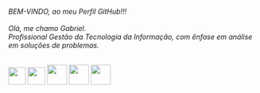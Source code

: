 <!--
**gbmfortinho/gbmfortinho** is a ✨ _special_ ✨ repository because its `README.md` (this file) appears on your GitHub profile.

Here are some ideas to get you started:

- 🔭 I’m currently working on ...
- 🌱 I’m currently learning ...
- 👯 I’m looking to collaborate on ...
- 🤔 I’m looking for help with ...
- 💬 Ask me about ...
- 📫 How to reach me: ...
- 😄 Pronouns: ...
- ⚡ Fun fact: ...
-->

<i> BEM-VINDO, ao meu Perfil GitHub!!!</i> <br/><br/>
<i> Olá, me chamo Gabriel.</i> <br/>
<i> Profissional Gestão da Tecnologia da Informação, com ênfase em análise em soluções de problemas.</i><br/><br/>

<div>

<img width="35px" src="https://cdn.jsdelivr.net/gh/devicons/devicon/icons/javascript/javascript-original.svg" />
<img  width="35px"src="https://cdn.jsdelivr.net/gh/devicons/devicon/icons/adonisjs/adonisjs-original.svg" /> 
<img width="40px" src="https://cdn.jsdelivr.net/gh/devicons/devicon/icons/angularjs/angularjs-original.svg" /> 
<img width="40px" src="https://cdn.jsdelivr.net/gh/devicons/devicon/icons/html5/html5-original-wordmark.svg" /> 
<img width="40px" src="https://cdn.jsdelivr.net/gh/devicons/devicon/icons/css3/css3-plain-wordmark.svg" />
          
</div>
